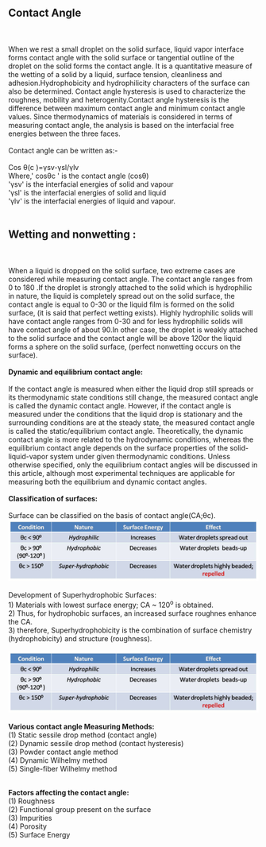 <h2>Contact Angle</h2><br><br>
When we rest a small droplet on the solid surface, liquid vapor interface forms contact angle with the solid surface or tangential outline of the droplet on the solid forms the contact angle. It is a quantitative measure of the wetting of a solid by a liquid, surface tension, cleanliness and adhesion.Hydrophobicity and hydrophilicity characters of the surface can also be determined. Contact angle hysteresis is used to characterize the roughnes, mobility and heterogenity.Contact angle hysteresis is the difference between maximum contact angle and minimum contact angle values. Since thermodynamics of materials is considered in terms of measuring contact angle, the analysis is based on the interfacial free energies between the three faces.<br><br>
Contact angle can be written as:-<br><br>
Cos θ(c )=γsv-γsl/γlv<br>
Where,' cosθc ' is the contact angle (cosθ)<br>
'γsv' is the interfacial energies of solid and vapour<br>
'γsl' is the interfacial energies of solid and liquid<br>
'γlv' is the interfacial energies of liquid and vapour.<br><br>
<h2>Wetting and nonwetting :</h2><br><br>
When a liquid is dropped on the solid surface, two extreme cases are considered while measuring contact angle. The contact angle ranges from 0 to 180 .If the droplet is strongly attached to the solid which is hydrophilic in nature, the liquid is completely spread out on the solid surface, the contact angle is equal to 0-30 or the liquid film is formed on the solid surface, (it is said that perfect wetting exists). Highly hydrophilic solids will have contact angle ranges from 0-30 and for less hydrophilic solids will have contact angle of about 90.In other case, the droplet is weakly attached to the solid surface and the contact angle will be above 120or the liquid forms a sphere on the solid surface, (perfect nonwetting occurs on the surface).<br><br>
<b>Dynamic and equilibrium contact angle:</b><br><br>
If the contact angle is measured when either the liquid drop still spreads or its thermodynamic state conditions still change, the measured contact angle is called the dynamic contact angle. However, if the contact angle is measured under the conditions that the liquid drop is stationary and the surrounding conditions are at the steady state, the measured contact angle is called the static/equilibrium contact angle. Theoretically, the dynamic contact angle is more related to the hydrodynamic conditions, whereas the equilibrium contact angle depends on the surface properties of the solid-liquid-vapor system under given thermodynamic conditions. Unless otherwise specified, only the equilibrium contact angles will be discussed in this article, although most experimental techniques are applicable for measuring both the equilibrium and dynamic contact angles.<br><br>
<b>Classification of surfaces:</b><br><br>
Surface can be classified on the basis of contact angle(CA;θc).<br>
<img src="images/picture2.jpg"><br><br>
Development of Superhydrophobic Surfaces:<br>
1) Materials with lowest surface energy; CA ~ 120<sup>o</sup> is obtained.<br>
2) Thus, for hydrophobic surfaces, an increased surface roughnes enhance the CA.<br>
3) therefore, Superhydrophobicity is the combination of surface chemistry (hydrophobicity) and structure (roughness).<br><br>
<img src="images/picture2.jpg"><br><br>
<b>Various contact angle Measuring Methods:</b><br>
(1) Static sessile drop method (contact angle)<br>
(2) Dynamic sessile drop method (contact hysteresis)<br>
(3) Powder contact angle method<br>
(4) Dynamic Wilhelmy method<br>
(5) Single-fiber Wilhelmy method<br><br>

<b>Factors affecting the contact angle:</b><br>
(1) Roughness<br>
(2) Functional group present on the surface<br>
(3) Impurities<br>
(4) Porosity<br>
(5) Surface Energy

